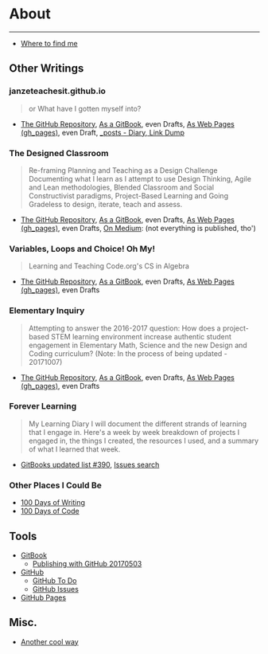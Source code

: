 # About
___
- [Where to find me](https://github.com/janzeteachesit/janzeteachesit.github.io/blob/master/profiles.md) 



## Other Writings
### janzeteachesit.github.io
> or What have I gotten myself into?
- [The GitHub Repository](https://github.com/janzeteachesit/janzeteachesit.github.io), [As a GitBook](https://janzeteachesit.gitbooks.io/janzeteachesit/), even Drafts, [As Web Pages \(gh_pages\)](https://janzeteachesit.github.io/), even Draft, [\_posts - Diary, Link Dump](https://github.com/janzeteachesit/janzeteachesit.github.io/tree/master/_posts)

### The Designed Classroom
> Re-framing Planning and Teaching as a Design Challenge
Documenting what I learn as I attempt to use Design Thinking, Agile and Lean methodologies, Blended Classroom and Social Constructivist paradigms, Project-Based Learning and Going Gradeless to design, iterate, teach and assess. 
- [The GitHub Repository](https://github.com/janzeteachesit/redefining-the-classroom/), [As a GitBook](https://janzeteachesit.gitbooks.io/redefining-the-classroom/content/), even Drafts, [As Web Pages \(gh_pages\)](https://janzeteachesit.github.io/redefining-the-classroom/), even Drafts, [On Medium](https://medium.com/designed-classroom): (not everything is published, tho')

### Variables, Loops and Choice! Oh My!
> Learning and Teaching Code.org's CS in Algebra
- [The GitHub Repository](https://github.com/janzeteachesit/cs-in-algebra/), [As a GitBook](https://janzeteachesit.gitbooks.io/cs-in-algebra/content/), even Drafts, [As Web Pages \(gh_pages\)](https://janzeteachesit.github.io/cs-in-algebra/), even Drafts

### Elementary Inquiry
> Attempting to answer the 2016-2017 question:
> How does a project-based STEM learning environment increase authentic student engagement in Elementary Math, Science and the new Design and Coding curriculum?  (Note: In the process of being updated - 20171007)
- [The GitHub Repository](https://github.com/janzeteachesit/elementary-inquiry/), [As a GitBook](https://janzeteachesit.gitbooks.io/elementary-inquiry/content/), even Drafts, [As Web Pages \(gh_pages\)](https://janzeteachesit.github.io/elementary-inquiry/), even Drafts

### Forever Learning
> My Learning Diary
I will document the different strands of learning that I engage in. Here's a week by week breakdown of projects I engaged in, the things I created, the resources I used, and a summary of what I learned that week.
- [GitBooks updated list #390](https://github.com/janzeteachesit/Learning-Diary/issues/390), [Issues search](https://github.com/issues?utf8=%E2%9C%93&q=is%3Aopen+is%3Aissue+author%3Ajanzeteachesit+GitBooks)
 
### Other Places I Could Be
- [100 Days of Writing](https://github.com/janzeteachesit/100-days-of-writing/blob/master/docs/readme.md)
- [100 Days of Code](https://github.com/janzeteachesit/100-days-of-code/blob/master/log.md)

## Tools
- [GitBook](tools/gitbook.md)
  - [Publishing with GitHub 20170503](https://drive.google.com/open?id=1Tu_b1oixurg9lId2z3LH_ZiLz1sH9sYD9ypdmZGwE9c)
- [GitHub](https://github.com/)
  - [GitHub To Do](https://github.com/janzeteachesit#todo)
  - [GitHub Issues](https://github.com/issues?utf8=%E2%9C%93&q=is%3Aissue+author%3Ajanzeteachesit)
- [GitHub Pages](tools/gh_pages.md)
## Misc.
- [Another cool way](sstory.html)
